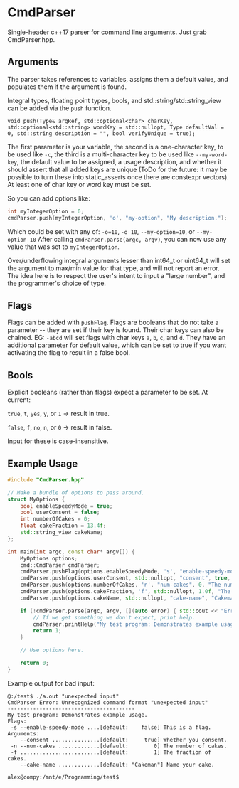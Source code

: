 # CmdParser

Single-header c++17 parser for command line arguments. Just grab CmdParser.hpp.

## Arguments
The parser takes references to variables, assigns them a default value, and populates them if the argument is found.

Integral types, floating point types, bools, and std::string/std::string_view can be added via the `push` function.

`void push(Type& argRef, std::optional<char> charKey, std::optional<std::string> wordKey = std::nullopt, Type defaultVal = 0, std::string description = "", bool verifyUnique = true);`

The first parameter is your variable, the second is a one-character key, to be used like `-c`, the third is a multi-character key to be used like `--my-word-key`, the default value to be assigned, a usage description, and whether it should assert that all added keys are unique (ToDo for the future: it may be possible to turn these into static_asserts once there are constexpr vectors). At least one of char key or word key must be set.

So you can add options like:
```c++
int myIntegerOption = 0;
cmdParser.push(myIntegerOption, 'o', "my-option", "My description.");
```
Which could be set with any of:
`-o=10`, `-o 10`, `--my-option=10`, or `--my-option 10`
After calling `cmdParser.parse(argc, argv)`, you can now use any value that was set to `myIntegerOption`.

Over/underflowing integral arguments lesser than int64_t or uint64_t will set the argument to max/min value for that type, and will not report an error. The idea here is to respect the user's intent to input a "large number", and the programmer's choice of type.

## Flags
Flags can be added with `pushFlag`. Flags are booleans that do not take a parameter -- they are set if their key is found. Their char keys can also be chained. EG: `-abcd` will set flags with char keys `a`, `b`, `c`, and `d`. They have an additional parameter for default value, which can be set to true if you want activating the flag to result in a false bool.

## Bools
Explicit booleans (rather than flags) expect a parameter to be set. At current:

`true`, `t`, `yes`, `y`, or `1` -> result in true.

`false`, `f`, `no`, `n`, or `0` -> result in false.

Input for these is case-insensitive.

## Example Usage
```c++
#include "CmdParser.hpp"

// Make a bundle of options to pass around.
struct MyOptions {
    bool enableSpeedyMode = true;
    bool userConsent = false;
    int numberOfCakes = 0;
    float cakeFraction = 13.4f;
    std::string_view cakeName;
};

int main(int argc, const char* argv[]) {
    MyOptions options;
    cmd::CmdParser cmdParser;
    cmdParser.pushFlag(options.enableSpeedyMode, 's', "enable-speedy-mode", false, "This is a flag.");
    cmdParser.push(options.userConsent, std::nullopt, "consent", true, "Whether you consent.");
    cmdParser.push(options.numberOfCakes, 'n', "num-cakes", 0, "The number of cakes.");
    cmdParser.push(options.cakeFraction, 'f', std::nullopt, 1.0f, "The fraction of cakes.");
    cmdParser.push(options.cakeName, std::nullopt, "cake-name", "Cakeman", "Name your cake.");

    if (!cmdParser.parse(argc, argv, [](auto error) { std::cout << "Error parsing: " << error.message() << "\n"; })) {
        // If we get something we don't expect, print help.
        cmdParser.printHelp("My test program: Demonstrates example usage.");
        return 1;
    }

    // Use options here.

    return 0;
}

```
Example output for bad input:
```
@:/test$ ./a.out "unexpected input"
CmdParser Error: Unrecognized command format "unexpected input"
----------------------------------------
My test program: Demonstrates example usage.
Flags:
 -s --enable-speedy-mode ....[default:    false] This is a flag.
Arguments:
    --consent ...............[default:     true] Whether you consent.
 -n --num-cakes .............[default:        0] The number of cakes.
 -f .........................[default:        1] The fraction of cakes.
    --cake-name .............[default: "Cakeman"] Name your cake.

alex@compy:/mnt/e/Programming/test$

```
